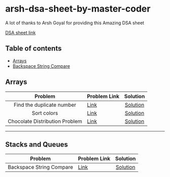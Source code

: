 # arsh-dsa-sheet-by-master-coder

<!-- Arsh goyal dsa sheet solutions by master coder -->

A lot of thanks to Arsh Goyal for providing this Amazing DSA sheet

[DSA sheet link](https://docs.google.com/spreadsheets/d/1MGVBJ8HkRbCnU6EQASjJKCqQE8BWng4qgL0n3vCVOxE/edit#gid=0)

## Table of contents

-   [Arrays](#arrays)
-   [Backspace String Compare](#stacks-and-queues)

## Arrays

|            Problem             | Problem Link                                                                               |                                                           Solution                                                           |
| :----------------------------: | ------------------------------------------------------------------------------------------ | :--------------------------------------------------------------------------------------------------------------------------: |
|   Find the duplicate number    | [Link](https://leetcode.com/problems/find-the-duplicate-number/)                           |    [Solution](https://github.com/master-coding/arsh-dsa-sheet-by-master-coder/blob/main/Arrays/findTheDuplicateNumber.md)    |
|          Sort colors           | [Link](https://leetcode.com/problems/sort-colors/)                                         |          [Solution](https://github.com/master-coding/arsh-dsa-sheet-by-master-coder/blob/main/Arrays/sortColors.md)          |
| Chocolate Distribution Problem | [Link](https://practice.geeksforgeeks.org/problems/chocolate-distribution-problem3825/1/#) | [Solution](https://github.com/master-coding/arsh-dsa-sheet-by-master-coder/blob/main/Arrays/chocolateDistributionProblem.md) |

---

## Stacks and Queues

|         Problem          | Problem Link                                                    |                                                               Solution                                                                |
| :----------------------: | --------------------------------------------------------------- | :-----------------------------------------------------------------------------------------------------------------------------------: |
| Backspace String Compare | [Link](https://leetcode.com/problems/backspace-string-compare/) | [Solution](https://github.com/master-coding/arsh-dsa-sheet-by-master-coder/blob/main/Stacks%20and%20Queues/backspaceStringCompare.md) |
